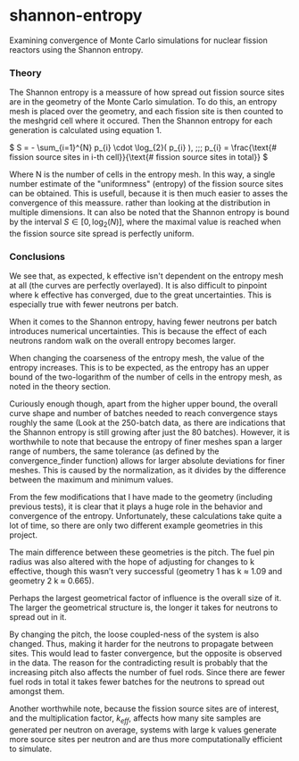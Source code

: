 # shannon-entropy
Examining convergence of Monte Carlo simulations for nuclear fission reactors using the Shannon entropy.

### Theory

The Shannon entropy is a meassure of how spread out fission source sites are in the geometry of the Monte Carlo simulation. To do this, an entropy mesh is placed over the geometry, and each fission site is then counted to the meshgrid cell where it occured. Then the Shannon entropy for each generation is calculated using equation 1.

$ S = - \sum_{i=1}^{N} p_{i} \cdot \log_{2}( p_{i} ), \;\;\; p_{i} = \frac{\text{\# fission source sites in i-th cell}}{\text{\# fission source sites in total}} $

Where N is the number of cells in the entropy mesh. In this way, a single number estimate of the "uniformness" (entropy) of the fission source sites can be obtained. This is usefull, because it is then much easier to asses the convergence of this meassure. rather than looking at the distribution in multiple dimensions. It can also be noted that the Shannon entropy is bound by the interval $S \in \left[0, \log_{2}(N)\right]$, where the maximal value is reached when the fission source site spread is perfectly uniform. 

### Conclusions

We see that, as expected, k effective isn't dependent on the entropy mesh at all (the curves are perfectly overlayed). It is also difficult to pinpoint where k effective has converged, due to the great uncertainties. This is especially true with fewer neutrons per batch.

When it comes to the Shannon entropy, having fewer neutrons per batch introduces numerical uncertainties. This is because the effect of each neutrons random walk on the overall entropy becomes larger.

When changing the coarseness of the entropy mesh, the value of the entropy increases. This is to be expected, as the entropy has an upper bound of the two-logarithm of the number of cells in the entropy mesh, as noted in the theory section.

Curiously enough though, apart from the higher upper bound, the overall curve shape and number of batches needed to reach convergence stays roughly the same (Look at the 250-batch data, as there are indications that the Shannon entropy is still growing after just the 80 batches). However, it is worthwhile to note that because the entropy of finer meshes span a larger range of numbers, the same tolerance (as defined by the convergence_finder function) allows for larger absolute deviations for finer meshes. This is caused by the normalization, as it divides by the difference between the maximum and minimum values.

From the few modifications that I have made to the geometry (including previous tests), it is clear that it plays a huge role in the behavior and convergence of the entropy. Unfortunately, these calculations take quite a lot of time, so there are only two different example geometries in this project. 

The main difference between these geometries is the pitch. The fuel pin radius was also altered with the hope of adjusting for changes to k effective, though this wasn’t very successful (geometry 1 has k $\approx$ 1.09 and geometry 2 k $\approx$ 0.665). 

Perhaps the largest geometrical factor of influence is the overall size of it. The larger the geometrical structure is, the longer it takes for neutrons to spread out in it.

By changing the pitch, the loose coupled-ness of the system is also changed. Thus, making it harder for the neutrons to propagate between sites. This would lead to faster convergence, but the opposite is observed in the data. The reason for the contradicting result is probably that the increasing pitch also affects the number of fuel rods. Since there are fewer fuel rods in total it takes fewer batches for the neutrons to spread out amongst them.

Another worthwhile note, because the fission source sites are of interest, and the multiplication factor, $k_{eff}$, affects how many site samples are generated per neutron on average, systems with large k values generate more source sites per neutron and are thus more computationally efficient to simulate. 
